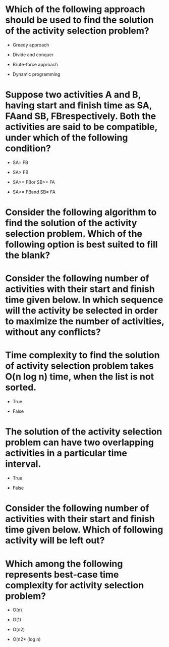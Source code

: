 # Which of the following approach should be used to find the solution of the activity selection problem?

* Greedy approach

- Divide and conquer

- Brute-force approach

- Dynamic programming

# Suppose two activities A and B, having start and finish time as SA, FAand SB, FBrespectively. Both the activities are said to be compatible, under which of the following condition?

- SA= FB

- SA> FB

* SA>= FBor SB>= FA

- SA>= FBand SB= FA

# Consider the following algorithm to find the solution of the activity selection problem. Which of the following option is best suited to fill the blank?

# Consider the following number of activities with their start and finish time given below. In which sequence will the activity be selected in order to maximize the number of activities, without any conflicts?

# Time complexity to find the solution of activity selection problem takes O(n log n) time, when the list is not sorted.

* True

- False

# The solution of the activity selection problem can have two overlapping activities in a particular time interval.

- True

* False

# Consider the following number of activities with their start and finish time given below. Which of following activity will be left out?

# Which among the following represents best-case time complexity for activity selection problem?

* O(n)

- O(1)

- O(n2)

- O(n2* (log n)

